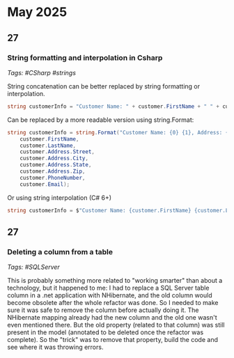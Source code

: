 # May 2025

## 27

### String formatting and interpolation in Csharp

_Tags: #CSharp #strings_

String concatenation can be better replaced by string formatting or interpolation.

```csharp
string customerInfo = "Customer Name: " + customer.FirstName + " " + customer.LastName + ", Address: " + customer.Address.Street + ", " + customer.Address.City + ", " + customer.Address.State + " " + customer.Address.Zip + ", Phone: " + customer.PhoneNumber + ", Email: " + customer.Email;
```

Can be replaced by a more readable version using string.Format:

```csharp
string customerInfo = string.Format("Customer Name: {0} {1}, Address: {2}, {3}, {4} {5}, Phone: {6}, Email: {7}",
    customer.FirstName, 
    customer.LastName, 
    customer.Address.Street, 
    customer.Address.City, 
    customer.Address.State, 
    customer.Address.Zip, 
    customer.PhoneNumber, 
    customer.Email);
```

Or using string interpolation (C# 6+)

```csharp
string customerInfo = $"Customer Name: {customer.FirstName} {customer.LastName}, Address: {customer.Address.Street}, {customer.Address.City}, {customer.Address.State} {customer.Address.Zip}, Phone: {customer.PhoneNumber}, Email: {customer.Email}";
```

## 27

### Deleting a column from a table

_Tags: #SQLServer_

This is probably something more related to "working smarter" than about a technology, but it happened to me: I had to replace a SQL Server table column in a .net application with NHibernate, and the old column would become obsolete after the whole refactor was done. So I needed to make sure it was safe to remove the column before actually doing it. The NHibernate mapping already had the new column and the old one wasn't even mentioned there. But the old property (related to that column) was still present in the model (annotated to be deleted once the refactor was complete). So the "trick" was to remove that property, build the code and see where it was throwing errors. 
